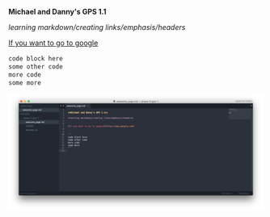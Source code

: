 
**Michael and Danny's GPS 1.1**

*learning markdown/creating links/emphasis/headers*


[If you want to go to google](http://www.google.com)


```
code block here
some other code
more code
some more
```


![Pic of screenshot](Michael-and-Danny's-exercise.png) 
